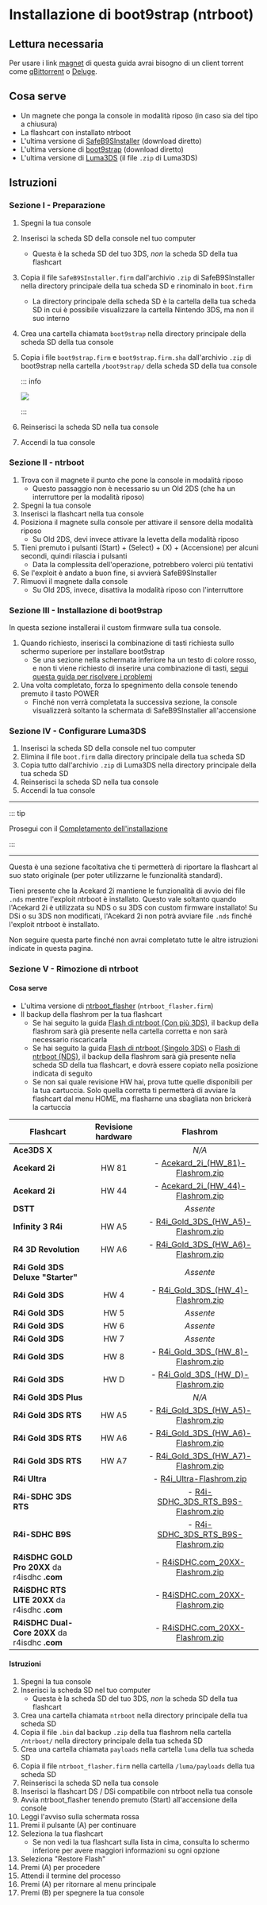 # Installazione di boot9strap (ntrboot)

## Lettura necessaria

Per usare i link [magnet](https://wikipedia.org/wiki/Magnet_URI_scheme) di questa guida avrai bisogno di un client torrent come [qBittorrent](https://www.qbittorrent.org/download.php) o [Deluge](http://dev.deluge-torrent.org/wiki/Download).

## Cosa serve

- Un magnete che ponga la console in modalità riposo (in caso sia del tipo a chiusura)
- La flashcart con installato ntrboot
- L'ultima versione di [SafeB9SInstaller](https://github.com/d0k3/SafeB9SInstaller/releases/download/v0.0.7/SafeB9SInstaller-20170605-122940.zip) (download diretto)
- L'ultima versione di [boot9strap](https://github.com/SciresM/boot9strap/releases/download/1.4/boot9strap-1.4.zip) (download diretto)
- L'ultima versione di [Luma3DS](https://github.com/LumaTeam/Luma3DS/releases/latest) (il file `.zip` di Luma3DS)

## Istruzioni

### Sezione I - Preparazione

1. Spegni la tua console

2. Inserisci la scheda SD della console nel tuo computer
   - Questa è la scheda SD del tuo 3DS, _non_ la scheda SD della tua flashcart

3. Copia il file `SafeB9SInstaller.firm` dall'archivio `.zip` di SafeB9SInstaller nella directory principale della tua scheda SD e rinominalo in `boot.firm`
   - La directory principale della scheda SD è la cartella della tua scheda SD in cui è possibile visualizzare la cartella Nintendo 3DS, ma non il suo interno

4. Crea una cartella chiamata `boot9strap` nella directory principale della scheda SD della tua console

5. Copia i file `boot9strap.firm` e `boot9strap.firm.sha` dall'archivio `.zip` di boot9strap nella cartella `/boot9strap/` della scheda SD della tua console

   ::: info

   ![](/images/screenshots/boot9strap-ntrboot-file-layout.png)

   :::

6. Reinserisci la scheda SD nella tua console

7. Accendi la tua console

### Sezione II - ntrboot

1. Trova con il magnete il punto che pone la console in modalità riposo
   - Questo passaggio non è necessario su un Old 2DS (che ha un interruttore per la modalità riposo)
2. Spegni la tua console
3. Inserisci la flashcart nella tua console
4. Posiziona il magnete sulla console per attivare il sensore della modalità riposo
   - Su Old 2DS, devi invece attivare la levetta della modalità riposo
5. Tieni premuto i pulsanti (Start) + (Select) + (X) + (Accensione) per alcuni secondi, quindi rilascia i pulsanti
   - Data la complessita dell'operazione, potrebbero volerci più tentativi
6. Se l'exploit è andato a buon fine, si avvierà SafeB9SInstaller
7. Rimuovi il magnete dalla console
   - Su Old 2DS, invece, disattiva la modalità riposo con l'interruttore

### Sezione III - Installazione di boot9strap

In questa sezione installerai il custom firmware sulla tua console.

1. Quando richiesto, inserisci la combinazione di tasti richiesta sullo schermo superiore per installare boot9strap
   - Se una sezione nella schermata inferiore ha un testo di colore rosso, e non ti viene richiesto di inserire una combinazione di tasti, [segui questa guida per risolvere i problemi](troubleshooting-ntrboot)
2. Una volta completato, forza lo spegnimento della console tenendo premuto il tasto POWER
   - Finché non verrà completata la successiva sezione, la console visualizzerà soltanto la schermata di SafeB9SInstaller all'accensione

### Sezione IV - Configurare Luma3DS

1. Inserisci la scheda SD della console nel tuo computer
2. Elimina il file `boot.firm` dalla directory principale della tua scheda SD
3. Copia tutto dall'archivio `.zip` di Luma3DS nella directory principale della tua scheda SD
4. Reinserisci la scheda SD nella tua console
5. Accendi la tua console

<!--@include: ./_include/configure-luma3ds.md -->

<!--@include: ./_include/luma3ds-installed-note.md -->

___

::: tip

Prosegui con il [Completamento dell'installazione](finalizing-setup)

:::

___

Questa è una sezione facoltativa che ti permetterà di riportare la flashcart al suo stato originale (per poter utilizzarne le funzionalità standard).

Tieni presente che la Acekard 2i mantiene le funzionalità di avvio dei file `.nds` mentre l'exploit ntrboot è installato. Questo vale soltanto quando l'Acekard 2i è utilizzata su NDS o su 3DS con custom firmware installato! Su DSi o su 3DS non modificati, l'Acekard 2i non potrà avviare file `.nds` finché l'exploit ntrboot è installato.

Non seguire questa parte finché non avrai completato tutte le altre istruzioni indicate in questa pagina.

### Sezione V - Rimozione di ntrboot

#### Cosa serve

- L'ultima versione di [ntrboot_flasher](https://github.com/ntrteam/ntrboot_flasher/releases/latest) (`ntrboot_flasher.firm`)
- Il backup della flashrom per la tua flashcart
  - Se hai seguito la guida [Flash di ntrboot (Con più 3DS)](flashing-ntrboot-\(3ds-multi-system\)), il backup della flashrom sarà già presente nella cartella corretta e non sarà necessario riscaricarla
  - Se hai seguito la guida [Flash di ntrboot (Singolo 3DS)](flashing-ntrboot-\(3ds-single-system\)) o [Flash di ntrboot (NDS)](flashing-ntrboot-\(nds\)), il backup della flashrom sarà già presente nella scheda SD della tua flashcart, e dovrà essere copiato nella posizione indicata di seguito
  - Se non sai quale revisione HW hai, prova tutte quelle disponibili per la tua cartuccia. Solo quella corretta ti permetterà di avviare la flashcart dal menu HOME, ma flasharne una sbagliata non brickerà la cartuccia

| Flashcart                                                      | Revisione hardware |                                                                                                                                                                                                                                                                                                                                                                                                                                                                                                                                                                                                                                                                                                                                                                                                                                                                                                                                                                                                                                        Flashrom                                                                                                                                                                                                                                                                                                                                                                                                                                                                                                                                                                                                                                                                                                                                                                                                                                                                                                                                                                                                                                        |
| -------------------------------------------------------------- | :----------------: | :------------------------------------------------------------------------------------------------------------------------------------------------------------------------------------------------------------------------------------------------------------------------------------------------------------------------------------------------------------------------------------------------------------------------------------------------------------------------------------------------------------------------------------------------------------------------------------------------------------------------------------------------------------------------------------------------------------------------------------------------------------------------------------------------------------------------------------------------------------------------------------------------------------------------------------------------------------------------------------------------------------------------------------------------------------------------------------------------------------------------------------------------------------------------------------------------------------------------------------------------------------------------------------------------------------------------------------------------------------------------------------------------------------------------------------------------------------------------------------------------------------------------------------------------------------------------------------------------------------------------------------------------------------------------------------------------------------------------------------------------------------------------------------------------------------------------------------------------------------------------------------------------------------------------------------------------------------------------------------------------------------------------------------------------------------------------------------: |
| **Ace3DS X**                                                   |                    |                                                                                                                                                                                                                                                                                                                                                                                                                                                                                                                                                                                                                                                                                                                                                                                                                                                                                                                                                                                                                                          _N/A_                                                                                                                                                                                                                                                                                                                                                                                                                                                                                                                                                                                                                                                                                                                                                                                                                                                                                                                                                                                                                                         |
| **Acekard 2i**                                                 |        HW 81       |                                                                                                                                                                                                                                                                                                                                    <font-awesome-icon icon="fa-solid fa-magnet"/> - [Acekard_2i_(HW_81)-Flashrom.zip](magnet:?xt=urn:btih:71ce385a1d65e28719c419fe58d171a4873501ff&dn=Acekard_2i_\(HW_81\)-Flashrom.zip\&tr=udp%3a%2f%2ftracker.torrent.eu.org%3a451%2fannounce\&tr=udp%3a%2f%2ftracker.lelux.fi%3a6969%2fannounce\&tr=udp%3a%2f%2ftracker.loadbt.com%3a6969%2fannounce\&tr=udp%3a%2f%2ftracker.moeking.me%3a6969%2fannounce\&tr=udp%3a%2f%2ftracker.monitorit4.me%3a6969%2fannounce\&tr=udp%3a%2f%2ftracker.ololosh.space%3a6969%2fannounce\&tr=udp%3a%2f%2ftracker.pomf.se%3a80%2fannounce\&tr=udp%3a%2f%2ftracker.srv00.com%3a6969%2fannounce\&tr=udp%3a%2f%2ftracker.theoks.net%3a6969%2fannounce\&tr=udp%3a%2f%2ftracker.tiny-vps.com%3a6969%2fannounce\&tr=udp%3a%2f%2fopen.tracker.cl%3a1337%2fannounce\&tr=udp%3a%2f%2ftracker.zerobytes.xyz%3a1337%2fannounce\&tr=udp%3a%2f%2ftracker1.bt.moack.co.kr%3a80%2fannounce\&tr=udp%3a%2f%2fvibe.sleepyinternetfun.xyz%3a1738%2fannounce\&tr=udp%3a%2f%2fwww.torrent.eu.org%3a451%2fannounce\&tr=udp%3a%2f%2ftracker.openbittorrent.com%3a6969%2fannounce\&tr=udp%3a%2f%2f9.rarbg.com%3a2810%2fannounce\&tr=udp%3a%2f%2ftracker.opentrackr.org%3a1337%2fannounce\&tr=http%3a%2f%2fopenbittorrent.com%3a80%2fannounce\&tr=udp%3a%2f%2fexodus.desync.com%3a6969%2fannounce)                                                                                                                                                                                                                                                                                                                                   |
| **Acekard 2i**                                                 |        HW 44       |                                                                                                                                                                                                                                                                                                                                    <font-awesome-icon icon="fa-solid fa-magnet"/> - [Acekard_2i_(HW_44)-Flashrom.zip](magnet:?xt=urn:btih:d04bd19e15bf8600ccef6540bdbd043846888132&dn=Acekard_2i_\(HW_44\)-Flashrom.zip\&tr=udp%3a%2f%2ftracker.torrent.eu.org%3a451%2fannounce\&tr=udp%3a%2f%2ftracker.lelux.fi%3a6969%2fannounce\&tr=udp%3a%2f%2ftracker.loadbt.com%3a6969%2fannounce\&tr=udp%3a%2f%2ftracker.moeking.me%3a6969%2fannounce\&tr=udp%3a%2f%2ftracker.monitorit4.me%3a6969%2fannounce\&tr=udp%3a%2f%2ftracker.ololosh.space%3a6969%2fannounce\&tr=udp%3a%2f%2ftracker.pomf.se%3a80%2fannounce\&tr=udp%3a%2f%2ftracker.srv00.com%3a6969%2fannounce\&tr=udp%3a%2f%2ftracker.theoks.net%3a6969%2fannounce\&tr=udp%3a%2f%2ftracker.tiny-vps.com%3a6969%2fannounce\&tr=udp%3a%2f%2fopen.tracker.cl%3a1337%2fannounce\&tr=udp%3a%2f%2ftracker.zerobytes.xyz%3a1337%2fannounce\&tr=udp%3a%2f%2ftracker1.bt.moack.co.kr%3a80%2fannounce\&tr=udp%3a%2f%2fvibe.sleepyinternetfun.xyz%3a1738%2fannounce\&tr=udp%3a%2f%2fwww.torrent.eu.org%3a451%2fannounce\&tr=udp%3a%2f%2ftracker.openbittorrent.com%3a6969%2fannounce\&tr=udp%3a%2f%2f9.rarbg.com%3a2810%2fannounce\&tr=udp%3a%2f%2ftracker.opentrackr.org%3a1337%2fannounce\&tr=http%3a%2f%2fopenbittorrent.com%3a80%2fannounce\&tr=udp%3a%2f%2fexodus.desync.com%3a6969%2fannounce)                                                                                                                                                                                                                                                                                                                                   |
| **DSTT**                                                       |                    |                                                                                                                                                                                                                                                                                                                                                                                                                                                                                                                                                                                                                                                                                                                                                                                                                                                                                                                                                                                                                                        _Assente_                                                                                                                                                                                                                                                                                                                                                                                                                                                                                                                                                                                                                                                                                                                                                                                                                                                                                                                                                                                                                                       |
| **Infinity 3 R4i**                                             |        HW A5       |                                                                                                                                                                                                                                                                                                                       <font-awesome-icon icon="fa-solid fa-magnet"/> - [R4i_Gold_3DS_(HW_A5)-Flashrom.zip](magnet:?xt=urn:btih:c6dee8cc9535d58284ccb8430c9af4682c3e1efc&dn=R4i_Gold_3DS_\(HW_A5\)-Flashrom.zip\&tr=udp%3a%2f%2ftracker.torrent.eu.org%3a451%2fannounce\&tr=udp%3a%2f%2ftracker.lelux.fi%3a6969%2fannounce\&tr=udp%3a%2f%2ftracker.moeking.me%3a6969%2fannounce\&tr=udp%3a%2f%2ftracker.monitorit4.me%3a6969%2fannounce\&tr=udp%3a%2f%2ftracker.ololosh.space%3a6969%2fannounce\&tr=udp%3a%2f%2ftracker.pomf.se%3a80%2fannounce\&tr=udp%3a%2f%2ftracker.srv00.com%3a6969%2fannounce\&tr=udp%3a%2f%2ftracker.theoks.net%3a6969%2fannounce\&tr=udp%3a%2f%2ftracker.tiny-vps.com%3a6969%2fannounce\&tr=udp%3a%2f%2f9.rarbg.com%3a2810%2fannounce\&tr=udp%3a%2f%2ftracker.zerobytes.xyz%3a1337%2fannounce\&tr=udp%3a%2f%2ftracker1.bt.moack.co.kr%3a80%2fannounce\&tr=udp%3a%2f%2fvibe.sleepyinternetfun.xyz%3a1738%2fannounce\&tr=udp%3a%2f%2fwww.torrent.eu.org%3a451%2fannounce\&tr=udp%3a%2f%2ftracker.opentrackr.org%3a1337%2fannounce\&tr=udp%3a%2f%2fopen.tracker.cl%3a1337%2fannounce\&tr=udp%3a%2f%2ftracker.openbittorrent.com%3a6969%2fannounce\&tr=udp%3a%2f%2ftracker.loadbt.com%3a6969%2fannounce\&tr=http%3a%2f%2fopenbittorrent.com%3a80%2fannounce\&tr=udp%3a%2f%2fexodus.desync.com%3a6969%2fannounce)                                                                                                                                                                                                                                                                                                                       |
| **R4 3D Revolution**                                           |        HW A6       |                                                                                                                                                                                                                                                                                                                       <font-awesome-icon icon="fa-solid fa-magnet"/> - [R4i_Gold_3DS_(HW_A6)-Flashrom.zip](magnet:?xt=urn:btih:e1675722834b870ea64ddf1ef9ca77d78db2be00&dn=R4i_Gold_3DS_\(HW_A6\)-Flashrom.zip\&tr=udp%3a%2f%2ftracker1.bt.moack.co.kr%3a80%2fannounce\&tr=udp%3a%2f%2ftracker.moeking.me%3a6969%2fannounce\&tr=udp%3a%2f%2ftracker.monitorit4.me%3a6969%2fannounce\&tr=udp%3a%2f%2ftracker.ololosh.space%3a6969%2fannounce\&tr=udp%3a%2f%2ftracker.pomf.se%3a80%2fannounce\&tr=udp%3a%2f%2ftracker.srv00.com%3a6969%2fannounce\&tr=udp%3a%2f%2ftracker.theoks.net%3a6969%2fannounce\&tr=udp%3a%2f%2ftracker.tiny-vps.com%3a6969%2fannounce\&tr=udp%3a%2f%2ftracker.torrent.eu.org%3a451%2fannounce\&tr=udp%3a%2f%2ftracker.zerobytes.xyz%3a1337%2fannounce\&tr=udp%3a%2f%2f9.rarbg.com%3a2810%2fannounce\&tr=udp%3a%2f%2fvibe.sleepyinternetfun.xyz%3a1738%2fannounce\&tr=udp%3a%2f%2fwww.torrent.eu.org%3a451%2fannounce\&tr=udp%3a%2f%2ftracker.opentrackr.org%3a1337%2fannounce\&tr=udp%3a%2f%2fopen.tracker.cl%3a1337%2fannounce\&tr=udp%3a%2f%2ftracker.lelux.fi%3a6969%2fannounce\&tr=udp%3a%2f%2ftracker.loadbt.com%3a6969%2fannounce\&tr=udp%3a%2f%2ftracker.openbittorrent.com%3a6969%2fannounce\&tr=udp%3a%2f%2fexodus.desync.com%3a6969%2fannounce\&tr=http%3a%2f%2fopenbittorrent.com%3a80%2fannounce)                                                                                                                                                                                                                                                                                                                       |
| **R4i Gold 3DS Deluxe "Starter"**                              |                    |                                                                                                                                                                                                                                                                                                                                                                                                                                                                                                                                                                                                                                                                                                                                                                                                                                                                                                                                                                                                                                        _Assente_                                                                                                                                                                                                                                                                                                                                                                                                                                                                                                                                                                                                                                                                                                                                                                                                                                                                                                                                                                                                                                       |
| **R4i Gold 3DS**                                               |        HW 4        |                                                                                                                                                                                                                                                                                                                        <font-awesome-icon icon="fa-solid fa-magnet"/> - [R4i_Gold_3DS_(HW_4)-Flashrom.zip](magnet:?xt=urn:btih:a742778ade94b4a0b877cc481ba0f1a4120262da&dn=R4i_Gold_3DS_\(HW_4\)-Flashrom.zip\&tr=udp%3a%2f%2ftracker.torrent.eu.org%3a451%2fannounce\&tr=udp%3a%2f%2ftracker.lelux.fi%3a6969%2fannounce\&tr=udp%3a%2f%2ftracker.loadbt.com%3a6969%2fannounce\&tr=udp%3a%2f%2ftracker.moeking.me%3a6969%2fannounce\&tr=udp%3a%2f%2ftracker.monitorit4.me%3a6969%2fannounce\&tr=udp%3a%2f%2ftracker.ololosh.space%3a6969%2fannounce\&tr=udp%3a%2f%2ftracker.pomf.se%3a80%2fannounce\&tr=udp%3a%2f%2ftracker.srv00.com%3a6969%2fannounce\&tr=udp%3a%2f%2ftracker.theoks.net%3a6969%2fannounce\&tr=udp%3a%2f%2ftracker.tiny-vps.com%3a6969%2fannounce\&tr=udp%3a%2f%2f9.rarbg.com%3a2810%2fannounce\&tr=udp%3a%2f%2ftracker.zerobytes.xyz%3a1337%2fannounce\&tr=udp%3a%2f%2ftracker1.bt.moack.co.kr%3a80%2fannounce\&tr=udp%3a%2f%2fvibe.sleepyinternetfun.xyz%3a1738%2fannounce\&tr=udp%3a%2f%2fwww.torrent.eu.org%3a451%2fannounce\&tr=udp%3a%2f%2ftracker.opentrackr.org%3a1337%2fannounce\&tr=udp%3a%2f%2fopen.tracker.cl%3a1337%2fannounce\&tr=udp%3a%2f%2ftracker.openbittorrent.com%3a6969%2fannounce\&tr=http%3a%2f%2fopenbittorrent.com%3a80%2fannounce\&tr=udp%3a%2f%2fexodus.desync.com%3a6969%2fannounce)                                                                                                                                                                                                                                                                                                                        |
| **R4i Gold 3DS**                                               |        HW 5        |                                                                                                                                                                                                                                                                                                                                                                                                                                                                                                                                                                                                                                                                                                                                                                                                                                                                                                                                                                                                                                        _Assente_                                                                                                                                                                                                                                                                                                                                                                                                                                                                                                                                                                                                                                                                                                                                                                                                                                                                                                                                                                                                                                       |
| **R4i Gold 3DS**                                               |        HW 6        |                                                                                                                                                                                                                                                                                                                                                                                                                                                                                                                                                                                                                                                                                                                                                                                                                                                                                                                                                                                                                                        _Assente_                                                                                                                                                                                                                                                                                                                                                                                                                                                                                                                                                                                                                                                                                                                                                                                                                                                                                                                                                                                                                                       |
| **R4i Gold 3DS**                                               |        HW 7        |                                                                                                                                                                                                                                                                                                                                                                                                                                                                                                                                                                                                                                                                                                                                                                                                                                                                                                                                                                                                                                        _Assente_                                                                                                                                                                                                                                                                                                                                                                                                                                                                                                                                                                                                                                                                                                                                                                                                                                                                                                                                                                                                                                       |
| **R4i Gold 3DS**                                               |        HW 8        |                                                                                                                                                                                                                                                                                              <font-awesome-icon icon="fa-solid fa-magnet"/> - [R4i_Gold_3DS_(HW_8)-Flashrom.zip](magnet:?xt=urn:btih:e56429289034529f05023b3d4722ed66f6270338&xt=urn:btmh:122088bafa255809c2cd458edfce96e3dd463ce819ce05c9d335db1dafd54c254195&dn=R4i_Gold_3DS_\(HW_8\)-Flashrom.zip\&tr=udp%3a%2f%2fopen.tracker.cl%3a1337%2fannounce\&tr=udp%3a%2f%2ftracker.opentrackr.org%3a1337%2fannounce\&tr=udp%3a%2f%2f9.rarbg.com%3a2810%2fannounce\&tr=udp%3a%2f%2fexodus.desync.com%3a6969%2fannounce\&tr=udp%3a%2f%2fwww.torrent.eu.org%3a451%2fannounce\&tr=udp%3a%2f%2ftracker.torrent.eu.org%3a451%2fannounce\&tr=udp%3a%2f%2ftracker.tiny-vps.com%3a6969%2fannounce\&tr=udp%3a%2f%2ftracker.pomf.se%3a80%2fannounce\&tr=udp%3a%2f%2ftracker.openbittorrent.com%3a6969%2fannounce\&tr=udp%3a%2f%2ftracker.moeking.me%3a6969%2fannounce\&tr=udp%3a%2f%2ftracker.dler.org%3a6969%2fannounce\&tr=udp%3a%2f%2ftracker.bitsearch.to%3a1337%2fannounce\&tr=udp%3a%2f%2ftracker-udp.gbitt.info%3a80%2fannounce\&tr=udp%3a%2f%2fretracker.netbynet.ru%3a2710%2fannounce\&tr=udp%3a%2f%2fretracker.lanta-net.ru%3a2710%2fannounce\&tr=udp%3a%2f%2fopentor.org%3a2710%2fannounce\&tr=udp%3a%2f%2fopen.stealth.si%3a80%2fannounce\&tr=udp%3a%2f%2fmts.tvbit.co%3a6969%2fannounce\&tr=udp%3a%2f%2fexplodie.org%3a6969%2fannounce\&tr=udp%3a%2f%2fbt2.archive.org%3a6969%2fannounce)                                                                                                                                                                                                                                                                                             |
| **R4i Gold 3DS**                                               |        HW D        |                                                                                                                                                                                                                                                                                                                        <font-awesome-icon icon="fa-solid fa-magnet"/> - [R4i_Gold_3DS_(HW_D)-Flashrom.zip](magnet:?xt=urn:btih:0a074dd475a26166d90ae26e313dcbc6d51cfa12&dn=R4i_Gold_3DS_\(HW_D\)-Flashrom.zip\&tr=udp%3a%2f%2ftracker.torrent.eu.org%3a451%2fannounce\&tr=udp%3a%2f%2ftracker.lelux.fi%3a6969%2fannounce\&tr=udp%3a%2f%2ftracker.loadbt.com%3a6969%2fannounce\&tr=udp%3a%2f%2ftracker.moeking.me%3a6969%2fannounce\&tr=udp%3a%2f%2ftracker.monitorit4.me%3a6969%2fannounce\&tr=udp%3a%2f%2ftracker.ololosh.space%3a6969%2fannounce\&tr=udp%3a%2f%2ftracker.pomf.se%3a80%2fannounce\&tr=udp%3a%2f%2ftracker.srv00.com%3a6969%2fannounce\&tr=udp%3a%2f%2ftracker.theoks.net%3a6969%2fannounce\&tr=udp%3a%2f%2ftracker.tiny-vps.com%3a6969%2fannounce\&tr=udp%3a%2f%2f9.rarbg.com%3a2810%2fannounce\&tr=udp%3a%2f%2ftracker.zerobytes.xyz%3a1337%2fannounce\&tr=udp%3a%2f%2ftracker1.bt.moack.co.kr%3a80%2fannounce\&tr=udp%3a%2f%2fvibe.sleepyinternetfun.xyz%3a1738%2fannounce\&tr=udp%3a%2f%2fwww.torrent.eu.org%3a451%2fannounce\&tr=udp%3a%2f%2ftracker.opentrackr.org%3a1337%2fannounce\&tr=udp%3a%2f%2fopen.tracker.cl%3a1337%2fannounce\&tr=udp%3a%2f%2ftracker.openbittorrent.com%3a6969%2fannounce\&tr=http%3a%2f%2fopenbittorrent.com%3a80%2fannounce\&tr=udp%3a%2f%2fexodus.desync.com%3a6969%2fannounce)                                                                                                                                                                                                                                                                                                                        |
| **R4i Gold 3DS Plus**                                          |                    |                                                                                                                                                                                                                                                                                                                                                                                                                                                                                                                                                                                                                                                                                                                                                                                                                                                                                                                                                                                                                                          _N/A_                                                                                                                                                                                                                                                                                                                                                                                                                                                                                                                                                                                                                                                                                                                                                                                                                                                                                                                                                                                                                                         |
| **R4i Gold 3DS RTS**                                           |        HW A5       |                                                                                                                                                                                                                                                                                                                       <font-awesome-icon icon="fa-solid fa-magnet"/> - [R4i_Gold_3DS_(HW_A5)-Flashrom.zip](magnet:?xt=urn:btih:c6dee8cc9535d58284ccb8430c9af4682c3e1efc&dn=R4i_Gold_3DS_\(HW_A5\)-Flashrom.zip\&tr=udp%3a%2f%2ftracker.torrent.eu.org%3a451%2fannounce\&tr=udp%3a%2f%2ftracker.lelux.fi%3a6969%2fannounce\&tr=udp%3a%2f%2ftracker.moeking.me%3a6969%2fannounce\&tr=udp%3a%2f%2ftracker.monitorit4.me%3a6969%2fannounce\&tr=udp%3a%2f%2ftracker.ololosh.space%3a6969%2fannounce\&tr=udp%3a%2f%2ftracker.pomf.se%3a80%2fannounce\&tr=udp%3a%2f%2ftracker.srv00.com%3a6969%2fannounce\&tr=udp%3a%2f%2ftracker.theoks.net%3a6969%2fannounce\&tr=udp%3a%2f%2ftracker.tiny-vps.com%3a6969%2fannounce\&tr=udp%3a%2f%2f9.rarbg.com%3a2810%2fannounce\&tr=udp%3a%2f%2ftracker.zerobytes.xyz%3a1337%2fannounce\&tr=udp%3a%2f%2ftracker1.bt.moack.co.kr%3a80%2fannounce\&tr=udp%3a%2f%2fvibe.sleepyinternetfun.xyz%3a1738%2fannounce\&tr=udp%3a%2f%2fwww.torrent.eu.org%3a451%2fannounce\&tr=udp%3a%2f%2ftracker.opentrackr.org%3a1337%2fannounce\&tr=udp%3a%2f%2fopen.tracker.cl%3a1337%2fannounce\&tr=udp%3a%2f%2ftracker.openbittorrent.com%3a6969%2fannounce\&tr=udp%3a%2f%2ftracker.loadbt.com%3a6969%2fannounce\&tr=http%3a%2f%2fopenbittorrent.com%3a80%2fannounce\&tr=udp%3a%2f%2fexodus.desync.com%3a6969%2fannounce)                                                                                                                                                                                                                                                                                                                       |
| **R4i Gold 3DS RTS**                                           |        HW A6       |                                                                                                                                                                                                                                                                                                                       <font-awesome-icon icon="fa-solid fa-magnet"/> - [R4i_Gold_3DS_(HW_A6)-Flashrom.zip](magnet:?xt=urn:btih:e1675722834b870ea64ddf1ef9ca77d78db2be00&dn=R4i_Gold_3DS_\(HW_A6\)-Flashrom.zip\&tr=udp%3a%2f%2ftracker1.bt.moack.co.kr%3a80%2fannounce\&tr=udp%3a%2f%2ftracker.moeking.me%3a6969%2fannounce\&tr=udp%3a%2f%2ftracker.monitorit4.me%3a6969%2fannounce\&tr=udp%3a%2f%2ftracker.ololosh.space%3a6969%2fannounce\&tr=udp%3a%2f%2ftracker.pomf.se%3a80%2fannounce\&tr=udp%3a%2f%2ftracker.srv00.com%3a6969%2fannounce\&tr=udp%3a%2f%2ftracker.theoks.net%3a6969%2fannounce\&tr=udp%3a%2f%2ftracker.tiny-vps.com%3a6969%2fannounce\&tr=udp%3a%2f%2ftracker.torrent.eu.org%3a451%2fannounce\&tr=udp%3a%2f%2ftracker.zerobytes.xyz%3a1337%2fannounce\&tr=udp%3a%2f%2f9.rarbg.com%3a2810%2fannounce\&tr=udp%3a%2f%2fvibe.sleepyinternetfun.xyz%3a1738%2fannounce\&tr=udp%3a%2f%2fwww.torrent.eu.org%3a451%2fannounce\&tr=udp%3a%2f%2ftracker.opentrackr.org%3a1337%2fannounce\&tr=udp%3a%2f%2fopen.tracker.cl%3a1337%2fannounce\&tr=udp%3a%2f%2ftracker.lelux.fi%3a6969%2fannounce\&tr=udp%3a%2f%2ftracker.loadbt.com%3a6969%2fannounce\&tr=udp%3a%2f%2ftracker.openbittorrent.com%3a6969%2fannounce\&tr=udp%3a%2f%2fexodus.desync.com%3a6969%2fannounce\&tr=http%3a%2f%2fopenbittorrent.com%3a80%2fannounce)                                                                                                                                                                                                                                                                                                                       |
| **R4i Gold 3DS RTS**                                           |        HW A7       |                                                                                                                                                                                                                                                                                                                       <font-awesome-icon icon="fa-solid fa-magnet"/> - [R4i_Gold_3DS_(HW_A7)-Flashrom.zip](magnet:?xt=urn:btih:d780a1fbcb83d0d3c99748c87534f77957da98ce&dn=R4i_Gold_3DS_\(HW_A7\)-Flashrom.zip\&tr=udp%3a%2f%2ftracker.torrent.eu.org%3a451%2fannounce\&tr=udp%3a%2f%2ftracker.lelux.fi%3a6969%2fannounce\&tr=udp%3a%2f%2ftracker.loadbt.com%3a6969%2fannounce\&tr=udp%3a%2f%2ftracker.moeking.me%3a6969%2fannounce\&tr=udp%3a%2f%2ftracker.monitorit4.me%3a6969%2fannounce\&tr=udp%3a%2f%2ftracker.ololosh.space%3a6969%2fannounce\&tr=udp%3a%2f%2ftracker.pomf.se%3a80%2fannounce\&tr=udp%3a%2f%2ftracker.srv00.com%3a6969%2fannounce\&tr=udp%3a%2f%2ftracker.theoks.net%3a6969%2fannounce\&tr=udp%3a%2f%2ftracker.tiny-vps.com%3a6969%2fannounce\&tr=udp%3a%2f%2f9.rarbg.com%3a2810%2fannounce\&tr=udp%3a%2f%2ftracker.zerobytes.xyz%3a1337%2fannounce\&tr=udp%3a%2f%2ftracker1.bt.moack.co.kr%3a80%2fannounce\&tr=udp%3a%2f%2fvibe.sleepyinternetfun.xyz%3a1738%2fannounce\&tr=udp%3a%2f%2fwww.torrent.eu.org%3a451%2fannounce\&tr=udp%3a%2f%2ftracker.opentrackr.org%3a1337%2fannounce\&tr=udp%3a%2f%2fopen.tracker.cl%3a1337%2fannounce\&tr=udp%3a%2f%2ftracker.openbittorrent.com%3a6969%2fannounce\&tr=udp%3a%2f%2fexodus.desync.com%3a6969%2fannounce\&tr=http%3a%2f%2fopenbittorrent.com%3a80%2fannounce)                                                                                                                                                                                                                                                                                                                       |
| **R4i Ultra**                                                  |                    |                                                                                                                                                                                                                                                                                                                          <font-awesome-icon icon="fa-solid fa-magnet"/> - [R4i_Ultra-Flashrom.zip](magnet:?xt=urn:btih:e2a080eb70b92d3127ffea2a5be6bbdb1928a438&dn=R4i_Ultra-Flashrom.zip&tr=udp%3a%2f%2ftracker.tiny-vps.com%3a6969%2fannounce&tr=udp%3a%2f%2ftracker.lelux.fi%3a6969%2fannounce&tr=udp%3a%2f%2ftracker.loadbt.com%3a6969%2fannounce&tr=udp%3a%2f%2ftracker.moeking.me%3a6969%2fannounce&tr=udp%3a%2f%2ftracker.monitorit4.me%3a6969%2fannounce&tr=udp%3a%2f%2ftracker.ololosh.space%3a6969%2fannounce&tr=udp%3a%2f%2ftracker.pomf.se%3a80%2fannounce&tr=udp%3a%2f%2ftracker.srv00.com%3a6969%2fannounce&tr=udp%3a%2f%2ftracker.theoks.net%3a6969%2fannounce&tr=udp%3a%2f%2fopen.tracker.cl%3a1337%2fannounce&tr=udp%3a%2f%2ftracker.torrent.eu.org%3a451%2fannounce&tr=udp%3a%2f%2ftracker.zerobytes.xyz%3a1337%2fannounce&tr=udp%3a%2f%2ftracker1.bt.moack.co.kr%3a80%2fannounce&tr=udp%3a%2f%2fvibe.sleepyinternetfun.xyz%3a1738%2fannounce&tr=udp%3a%2f%2fwww.torrent.eu.org%3a451%2fannounce&tr=udp%3a%2f%2ftracker.openbittorrent.com%3a6969%2fannounce&tr=udp%3a%2f%2f9.rarbg.com%3a2810%2fannounce&tr=udp%3a%2f%2ftracker.opentrackr.org%3a1337%2fannounce&tr=udp%3a%2f%2fexodus.desync.com%3a6969%2fannounce&tr=http%3a%2f%2fopenbittorrent.com%3a80%2fannounce)                                                                                                                                                                                                                                                                                                                          |
| **R4i-SDHC 3DS RTS**                                           |                    | <font-awesome-icon icon="fa-solid fa-magnet"/> - [R4i-SDHC_3DS_RTS_B9S-Flashrom.zip](magnet:?xt=urn:btih:dc5aeeb4bfffd09d10f1d9f20179df3e74223fd1&dn=R4i-SDHC_3DS_RTS_B9S-Flashrom.zip&tr=udp%3a%2f%2fbt2.archive.org%3a6969%2fannounce&tr=udp%3a%2f%2fvibe.sleepyinternetfun.xyz%3a1738%2fannounce&tr=udp%3a%2f%2ftracker1.bt.moack.co.kr%3a80%2fannounce&tr=udp%3a%2f%2ftracker.zerobytes.xyz%3a1337%2fannounce&tr=udp%3a%2f%2ftracker.theoks.net%3a6969%2fannounce&tr=udp%3a%2f%2ftracker.srv00.com%3a6969%2fannounce&tr=udp%3a%2f%2ftracker.ololosh.space%3a6969%2fannounce&tr=udp%3a%2f%2ftracker.monitorit4.me%3a6969%2fannounce&tr=udp%3a%2f%2ftracker.loadbt.com%3a6969%2fannounce&tr=udp%3a%2f%2ftracker.lelux.fi%3a6969%2fannounce&tr=http%3a%2f%2fopenbittorrent.com%3a80%2fannounce&tr=udp%3a%2f%2fexodus.desync.com%3a6969%2fannounce&tr=udp%3a%2f%2fopen.stealth.si%3a80%2fannounce&tr=udp%3a%2f%2ftracker.bitsearch.to%3a1337%2fannounce&tr=udp%3a%2f%2ftracker.opentrackr.org%3a1337%2fannounce&tr=udp%3a%2f%2ftracker.pomf.se%3a80%2fannounce&tr=udp%3a%2f%2ftracker.torrent.eu.org%3a451%2fannounce&tr=udp%3a%2f%2fwww.torrent.eu.org%3a451%2fannounce&tr=udp%3a%2f%2fopen.tracker.cl%3a1337%2fannounce&tr=udp%3a%2f%2f9.rarbg.com%3a2810%2fannounce&tr=udp%3a%2f%2ftracker.tiny-vps.com%3a6969%2fannounce&tr=udp%3a%2f%2ftracker.openbittorrent.com%3a6969%2fannounce&tr=udp%3a%2f%2ftracker.moeking.me%3a6969%2fannounce&tr=udp%3a%2f%2ftracker.dler.org%3a6969%2fannounce&tr=udp%3a%2f%2ftracker-udp.gbitt.info%3a80%2fannounce&tr=udp%3a%2f%2fretracker.netbynet.ru%3a2710%2fannounce&tr=udp%3a%2f%2fretracker.lanta-net.ru%3a2710%2fannounce&tr=udp%3a%2f%2fopentor.org%3a2710%2fannounce&tr=udp%3a%2f%2fmts.tvbit.co%3a6969%2fannounce&tr=udp%3a%2f%2fexplodie.org%3a6969%2fannounce) |
| **R4i-SDHC B9S**                                               |                    | <font-awesome-icon icon="fa-solid fa-magnet"/> - [R4i-SDHC_3DS_RTS_B9S-Flashrom.zip](magnet:?xt=urn:btih:dc5aeeb4bfffd09d10f1d9f20179df3e74223fd1&dn=R4i-SDHC_3DS_RTS_B9S-Flashrom.zip&tr=udp%3a%2f%2fbt2.archive.org%3a6969%2fannounce&tr=udp%3a%2f%2fvibe.sleepyinternetfun.xyz%3a1738%2fannounce&tr=udp%3a%2f%2ftracker1.bt.moack.co.kr%3a80%2fannounce&tr=udp%3a%2f%2ftracker.zerobytes.xyz%3a1337%2fannounce&tr=udp%3a%2f%2ftracker.theoks.net%3a6969%2fannounce&tr=udp%3a%2f%2ftracker.srv00.com%3a6969%2fannounce&tr=udp%3a%2f%2ftracker.ololosh.space%3a6969%2fannounce&tr=udp%3a%2f%2ftracker.monitorit4.me%3a6969%2fannounce&tr=udp%3a%2f%2ftracker.loadbt.com%3a6969%2fannounce&tr=udp%3a%2f%2ftracker.lelux.fi%3a6969%2fannounce&tr=http%3a%2f%2fopenbittorrent.com%3a80%2fannounce&tr=udp%3a%2f%2fexodus.desync.com%3a6969%2fannounce&tr=udp%3a%2f%2fopen.stealth.si%3a80%2fannounce&tr=udp%3a%2f%2ftracker.bitsearch.to%3a1337%2fannounce&tr=udp%3a%2f%2ftracker.opentrackr.org%3a1337%2fannounce&tr=udp%3a%2f%2ftracker.pomf.se%3a80%2fannounce&tr=udp%3a%2f%2ftracker.torrent.eu.org%3a451%2fannounce&tr=udp%3a%2f%2fwww.torrent.eu.org%3a451%2fannounce&tr=udp%3a%2f%2fopen.tracker.cl%3a1337%2fannounce&tr=udp%3a%2f%2f9.rarbg.com%3a2810%2fannounce&tr=udp%3a%2f%2ftracker.tiny-vps.com%3a6969%2fannounce&tr=udp%3a%2f%2ftracker.openbittorrent.com%3a6969%2fannounce&tr=udp%3a%2f%2ftracker.moeking.me%3a6969%2fannounce&tr=udp%3a%2f%2ftracker.dler.org%3a6969%2fannounce&tr=udp%3a%2f%2ftracker-udp.gbitt.info%3a80%2fannounce&tr=udp%3a%2f%2fretracker.netbynet.ru%3a2710%2fannounce&tr=udp%3a%2f%2fretracker.lanta-net.ru%3a2710%2fannounce&tr=udp%3a%2f%2fopentor.org%3a2710%2fannounce&tr=udp%3a%2f%2fmts.tvbit.co%3a6969%2fannounce&tr=udp%3a%2f%2fexplodie.org%3a6969%2fannounce) |
| **R4iSDHC GOLD Pro 20XX** da r4isdhc **.com**  |                    |                                                                                                                                                                                                                                                                                                           <font-awesome-icon icon="fa-solid fa-magnet"/> - [R4iSDHC.com_20XX-Flashrom.zip](magnet:?xt=urn:btih:d16817f7fdd0eac18d71d2ebd73d51315389d90e&dn=R4iSDHC.com_20XX-Flashrom.zip&tr=udp%3a%2f%2ftracker.torrent.eu.org%3a451%2fannounce&tr=udp%3a%2f%2ftracker.lelux.fi%3a6969%2fannounce&tr=udp%3a%2f%2ftracker.loadbt.com%3a6969%2fannounce&tr=udp%3a%2f%2ftracker.moeking.me%3a6969%2fannounce&tr=udp%3a%2f%2ftracker.monitorit4.me%3a6969%2fannounce&tr=udp%3a%2f%2ftracker.ololosh.space%3a6969%2fannounce&tr=udp%3a%2f%2ftracker.pomf.se%3a80%2fannounce&tr=udp%3a%2f%2ftracker.srv00.com%3a6969%2fannounce&tr=udp%3a%2f%2ftracker.theoks.net%3a6969%2fannounce&tr=udp%3a%2f%2ftracker.tiny-vps.com%3a6969%2fannounce&tr=udp%3a%2f%2fopen.tracker.cl%3a1337%2fannounce&tr=udp%3a%2f%2ftracker.zerobytes.xyz%3a1337%2fannounce&tr=udp%3a%2f%2ftracker1.bt.moack.co.kr%3a80%2fannounce&tr=udp%3a%2f%2fvibe.sleepyinternetfun.xyz%3a1738%2fannounce&tr=udp%3a%2f%2fwww.torrent.eu.org%3a451%2fannounce&tr=udp%3a%2f%2ftracker.openbittorrent.com%3a6969%2fannounce&tr=udp%3a%2f%2f9.rarbg.com%3a2810%2fannounce&tr=udp%3a%2f%2ftracker.opentrackr.org%3a1337%2fannounce&tr=udp%3a%2f%2fexodus.desync.com%3a6969%2fannounce&tr=http%3a%2f%2fopenbittorrent.com%3a80%2fannounce)                                                                                                                                                                                                                                                                                                           |
| **R4iSDHC RTS LITE 20XX** da r4isdhc **.com**  |                    |                                                                                                                                                                                                                                                                                                           <font-awesome-icon icon="fa-solid fa-magnet"/> - [R4iSDHC.com_20XX-Flashrom.zip](magnet:?xt=urn:btih:d16817f7fdd0eac18d71d2ebd73d51315389d90e&dn=R4iSDHC.com_20XX-Flashrom.zip&tr=udp%3a%2f%2ftracker.torrent.eu.org%3a451%2fannounce&tr=udp%3a%2f%2ftracker.lelux.fi%3a6969%2fannounce&tr=udp%3a%2f%2ftracker.loadbt.com%3a6969%2fannounce&tr=udp%3a%2f%2ftracker.moeking.me%3a6969%2fannounce&tr=udp%3a%2f%2ftracker.monitorit4.me%3a6969%2fannounce&tr=udp%3a%2f%2ftracker.ololosh.space%3a6969%2fannounce&tr=udp%3a%2f%2ftracker.pomf.se%3a80%2fannounce&tr=udp%3a%2f%2ftracker.srv00.com%3a6969%2fannounce&tr=udp%3a%2f%2ftracker.theoks.net%3a6969%2fannounce&tr=udp%3a%2f%2ftracker.tiny-vps.com%3a6969%2fannounce&tr=udp%3a%2f%2fopen.tracker.cl%3a1337%2fannounce&tr=udp%3a%2f%2ftracker.zerobytes.xyz%3a1337%2fannounce&tr=udp%3a%2f%2ftracker1.bt.moack.co.kr%3a80%2fannounce&tr=udp%3a%2f%2fvibe.sleepyinternetfun.xyz%3a1738%2fannounce&tr=udp%3a%2f%2fwww.torrent.eu.org%3a451%2fannounce&tr=udp%3a%2f%2ftracker.openbittorrent.com%3a6969%2fannounce&tr=udp%3a%2f%2f9.rarbg.com%3a2810%2fannounce&tr=udp%3a%2f%2ftracker.opentrackr.org%3a1337%2fannounce&tr=udp%3a%2f%2fexodus.desync.com%3a6969%2fannounce&tr=http%3a%2f%2fopenbittorrent.com%3a80%2fannounce)                                                                                                                                                                                                                                                                                                           |
| **R4iSDHC Dual-Core 20XX** da r4isdhc **.com** |                    |                                                                                                                                                                                                                                                                                                           <font-awesome-icon icon="fa-solid fa-magnet"/> - [R4iSDHC.com_20XX-Flashrom.zip](magnet:?xt=urn:btih:d16817f7fdd0eac18d71d2ebd73d51315389d90e&dn=R4iSDHC.com_20XX-Flashrom.zip&tr=udp%3a%2f%2ftracker.torrent.eu.org%3a451%2fannounce&tr=udp%3a%2f%2ftracker.lelux.fi%3a6969%2fannounce&tr=udp%3a%2f%2ftracker.loadbt.com%3a6969%2fannounce&tr=udp%3a%2f%2ftracker.moeking.me%3a6969%2fannounce&tr=udp%3a%2f%2ftracker.monitorit4.me%3a6969%2fannounce&tr=udp%3a%2f%2ftracker.ololosh.space%3a6969%2fannounce&tr=udp%3a%2f%2ftracker.pomf.se%3a80%2fannounce&tr=udp%3a%2f%2ftracker.srv00.com%3a6969%2fannounce&tr=udp%3a%2f%2ftracker.theoks.net%3a6969%2fannounce&tr=udp%3a%2f%2ftracker.tiny-vps.com%3a6969%2fannounce&tr=udp%3a%2f%2fopen.tracker.cl%3a1337%2fannounce&tr=udp%3a%2f%2ftracker.zerobytes.xyz%3a1337%2fannounce&tr=udp%3a%2f%2ftracker1.bt.moack.co.kr%3a80%2fannounce&tr=udp%3a%2f%2fvibe.sleepyinternetfun.xyz%3a1738%2fannounce&tr=udp%3a%2f%2fwww.torrent.eu.org%3a451%2fannounce&tr=udp%3a%2f%2ftracker.openbittorrent.com%3a6969%2fannounce&tr=udp%3a%2f%2f9.rarbg.com%3a2810%2fannounce&tr=udp%3a%2f%2ftracker.opentrackr.org%3a1337%2fannounce&tr=udp%3a%2f%2fexodus.desync.com%3a6969%2fannounce&tr=http%3a%2f%2fopenbittorrent.com%3a80%2fannounce)                                                                                                                                                                                                                                                                                                           |

#### Istruzioni

1. Spegni la tua console
2. Inserisci la scheda SD nel tuo computer
   - Questa è la scheda SD del tuo 3DS, _non_ la scheda SD della tua flashcart
3. Crea una cartella chiamata `ntrboot` nella directory principale della tua scheda SD
4. Copia il file `.bin` dal backup `.zip` della tua flashrom nella cartella `/ntrboot/` nella directory principale della tua scheda SD
5. Crea una cartella chiamata `payloads` nella cartella `luma` della tua scheda SD
6. Copia il file `ntrboot_flasher.firm` nella cartella `/luma/payloads` della tua scheda SD
7. Reinserisci la scheda SD nella tua console
8. Inserisci la flashcart DS / DSi compatibile con ntrboot nella tua console
9. Avvia ntrboot_flasher tenendo premuto (Start) all'accensione della console
10. Leggi l'avviso sulla schermata rossa
11. Premi il pulsante (A) per continuare
12. Seleziona la tua flashcart
    - Se non vedi la tua flashcart sulla lista in cima, consulta lo schermo inferiore per avere maggiori informazioni su ogni opzione
13. Seleziona "Restore Flash"
14. Premi (A) per procedere
15. Attendi il termine del processo
16. Premi (A) per ritornare al menu principale
17. Premi (B) per spegnere la tua console
